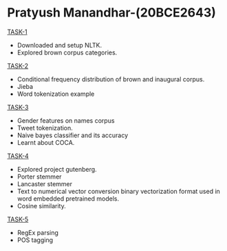 # Pratyush Manandhar-(20BCE2643)


[TASK-1](https://github.com/pratyushmanandhar/nlp/blob/main/nlptask1.ipynb)

* Downloaded and setup NLTK.
* Explored brown corpus categories.

[TASK-2](https://github.com/pratyushmanandhar/nlp/blob/main/nlptask2.ipynb)

* Conditional frequency distribution of brown and inaugural corpus.
* Jieba 
* Word tokenization example

[TASK-3](https://github.com/pratyushmanandhar/nlp/blob/main/nlptask3.ipynb)

* Gender features on names corpus
* Tweet tokenization.
* Naive bayes classifier and its accuracy 
* Learnt about COCA.

[TASK-4](https://github.com/pratyushmanandhar/nlp/blob/main/nlptask4.ipynb)

* Explored project gutenberg.
* Porter stemmer
* Lancaster stemmer
* Text to numerical vector conversion binary vectorization format used in word embedded pretrained models.
* Cosine similarity.

[TASK-5](https://github.com/pratyushmanandhar/nlp/blob/main/nlptask5.ipynb)

* RegEx parsing
* POS tagging
